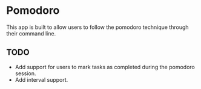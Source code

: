 # Pomodoro

This app is built to allow users to follow the pomodoro technique through their command line.

## TODO

- Add support for users to mark tasks as completed during the pomodoro session.
- Add interval support.
